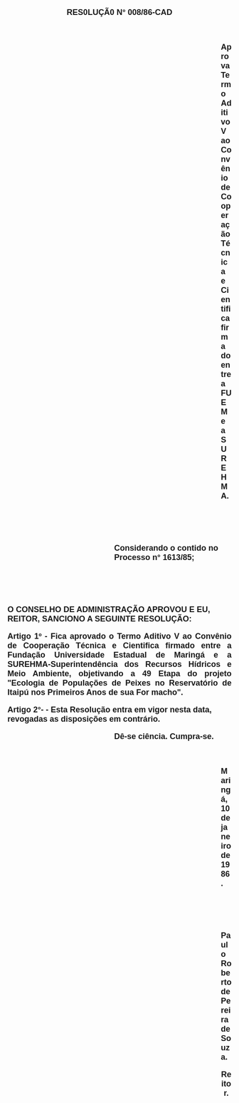 <BODY>

<B><FONT FACE="Arial" SIZE=4><P ALIGN="CENTER">RES0LU&Ccedil;&Atilde;0 N° 008/86-CAD</P>
<P ALIGN="CENTER"></P>
<P ALIGN="CENTER">&nbsp;</P><DIR>
<DIR>
<DIR>
<DIR>
<DIR>
<DIR>
<DIR>
<DIR>
<DIR>
<DIR>
<DIR>
<DIR>

<P ALIGN="JUSTIFY">Aprova Termo Aditivo V ao Conv&ecirc;nio de Coopera&ccedil;&atilde;o T&eacute;cnica e Cientifica firma do entre a FUEM e a SUREHMA.</P>
</B>
<P>&nbsp;</P>
<P>&nbsp;</P></DIR>
</DIR>
</DIR>
</DIR>
</DIR>
</DIR>

<P>Considerando o contido no Processo n° 1613/85;</P>

<P>&nbsp;</P>
<P>&nbsp;</P></DIR>
</DIR>
</DIR>
</DIR>
</DIR>
</DIR>

<B><P>O CONSELHO DE ADMINISTRA&Ccedil;&Atilde;O APROVOU E EU, REITOR, SANCIONO A SEGUINTE RESOLU&Ccedil;&Atilde;O:</P>
</B>
<P ALIGN="JUSTIFY">Artigo 1º - Fica aprovado o Termo Aditivo V ao Conv&ecirc;nio de Coopera&ccedil;&atilde;o  T&eacute;cnica e Cientifica firmado entre a Funda&ccedil;&atilde;o Universidade Estadual de Maring&aacute; e a SUREHMA-Superintend&ecirc;ncia dos Recursos H&iacute;dricos e Meio Ambiente, objetivando a 49 Etapa do projeto "Ecologia de Popula&ccedil;&otilde;es de Peixes no Reservat&oacute;rio de Itaip&uacute; nos Primeiros Anos de sua For macho".</P>
<P>Artigo 2°- - Esta Resolu&ccedil;&atilde;o entra em vigor nesta data, revogadas as disposi&ccedil;&otilde;es em contr&aacute;rio.</P><DIR>
<DIR>
<DIR>
<DIR>
<DIR>
<DIR>

<P>D&ecirc;-se ci&ecirc;ncia. Cumpra-se.</P>

<P>&nbsp;</P><DIR>
<DIR>
<DIR>
<DIR>
<DIR>
<DIR>

<P>Maring&aacute;, 10 de janeiro de 1986.</P>

<P>&nbsp;</P>
<P>&nbsp;</P>
<P>Paulo Roberto de Pereira de Souza.</P>
<P ALIGN="CENTER">Reitor.</P></DIR>
</DIR>
</DIR>
</DIR>
</DIR>
</DIR>
</DIR>
</DIR>
</DIR>
</DIR>
</DIR>
</DIR>
</FONT></BODY>
